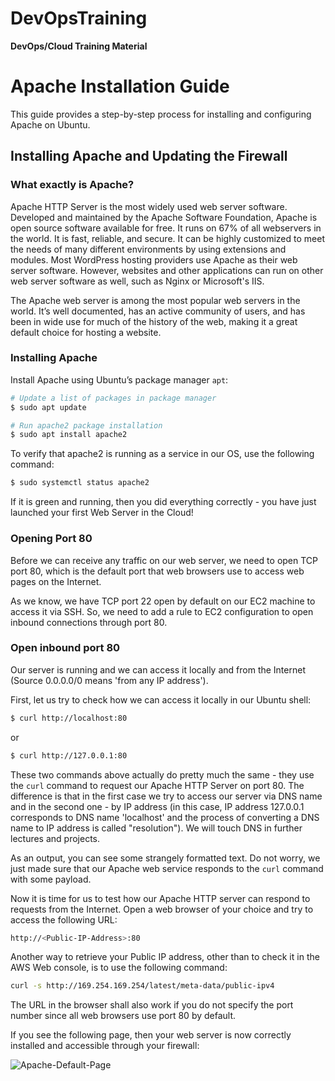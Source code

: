 # DevOpsTraining
**DevOps/Cloud Training Material**

# Apache Installation Guide

This guide provides a step-by-step process for installing and configuring Apache on Ubuntu.

## Installing Apache and Updating the Firewall

### What exactly is Apache?

Apache HTTP Server is the most widely used web server software. Developed and maintained by the Apache Software Foundation, Apache is open source software available for free. It runs on 67% of all webservers in the world. It is fast, reliable, and secure. It can be highly customized to meet the needs of many different environments by using extensions and modules. Most WordPress hosting providers use Apache as their web server software. However, websites and other applications can run on other web server software as well, such as Nginx or Microsoft's IIS.

The Apache web server is among the most popular web servers in the world. It’s well documented, has an active community of users, and has been in wide use for much of the history of the web, making it a great default choice for hosting a website.

### Installing Apache

Install Apache using Ubuntu’s package manager `apt`:

```bash
# Update a list of packages in package manager
$ sudo apt update

# Run apache2 package installation
$ sudo apt install apache2
```
To verify that apache2 is running as a service in our OS, use the following command:

```bash
$ sudo systemctl status apache2
```
If it is green and running, then you did everything correctly - you have just launched your first Web Server in the Cloud!

### Opening Port 80

Before we can receive any traffic on our web server, we need to open TCP port 80, which is the default port that web browsers use to access web pages on the Internet.

As we know, we have TCP port 22 open by default on our EC2 machine to access it via SSH. So, we need to add a rule to EC2 configuration to open inbound connections through port 80.

### Open inbound port 80

Our server is running and we can access it locally and from the Internet (Source 0.0.0.0/0 means 'from any IP address').

First, let us try to check how we can access it locally in our Ubuntu shell:

```bash
$ curl http://localhost:80
```
or
```bash
$ curl http://127.0.0.1:80
```
These two commands above actually do pretty much the same - they use the `curl` command to request our Apache HTTP Server on port 80. The difference is that in the first case we try to access our server via DNS name and in the second one - by IP address (in this case, IP address 127.0.0.1 corresponds to DNS name 'localhost' and the process of converting a DNS name to IP address is called "resolution"). We will touch DNS in further lectures and projects.

As an output, you can see some strangely formatted text. Do not worry, we just made sure that our Apache web service responds to the `curl` command with some payload.

Now it is time for us to test how our Apache HTTP server can respond to requests from the Internet. Open a web browser of your choice and try to access the following URL:

```bash
http://<Public-IP-Address>:80
```
Another way to retrieve your Public IP address, other than to check it in the AWS Web console, is to use the following command:

```bash
curl -s http://169.254.169.254/latest/meta-data/public-ipv4
```
The URL in the browser shall also work if you do not specify the port number since all web browsers use port 80 by default.

If you see the following page, then your web server is now correctly installed and accessible through your firewall:

![Apache-Default-Page](https://github.com/stiven-skyward/DevOpsTraining/assets/135337796/8aafed71-23a1-49b8-9764-3853f1b39555)

